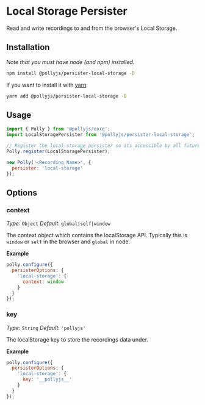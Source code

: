 # Local Storage Persister

Read and write recordings to and from the browser's Local Storage.

## Installation

_Note that you must have node (and npm) installed._

```bash
npm install @pollyjs/persister-local-storage -D
```

If you want to install it with [yarn](https://yarnpkg.com):

```bash
yarn add @pollyjs/persister-local-storage -D
```

## Usage

```js
import { Polly } from '@pollyjs/core';
import LocalStoragePersister from '@pollyjs/persister-local-storage';

// Register the local-storage persister so its accessible by all future polly instances
Polly.register(LocalStoragePersister);

new Polly('<Recording Name>', {
  persister: 'local-storage'
});
```

## Options

### context

_Type_: `Object`
_Default_: `global|self|window`

The context object which contains the localStorage API.
Typically this is `window` or `self` in the browser and `global` in node.

__Example__

```js
polly.configure({
  persisterOptions: {
    'local-storage': {
      context: window
    }
  }
});
```

### key

_Type_: `String`
_Default_: `'pollyjs'`

The localStorage key to store the recordings data under.

__Example__

```js
polly.configure({
  persisterOptions: {
    'local-storage': {
      key: '__pollyjs__'
    }
  }
});
```
